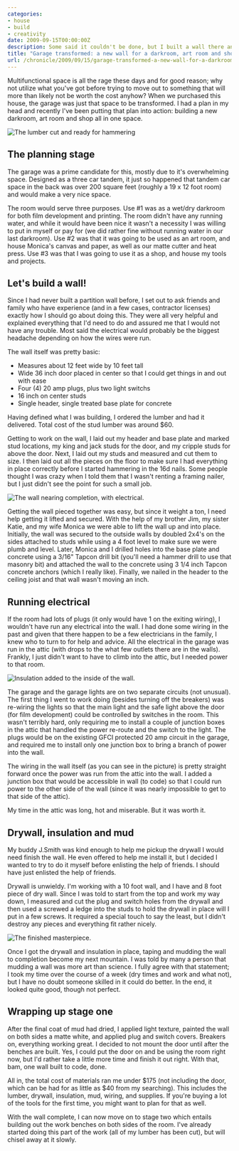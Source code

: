 ```yaml
---
categories:
- house
- build
- creativity
date: 2009-09-15T00:00:00Z
description: Some said it couldn't be done, but I built a wall there anyhow.
title: "Garage transformed: a new wall for a darkroom, art room and shop"
url: /chronicle/2009/09/15/garage-transformed-a-new-wall-for-a-darkroom-art-room-and-shop/
---
```


Multifunctional space is all the rage these days and for good reason; why not utilize what you've got before trying to move out to something that will more than likely not be worth the cost anyhow?  When we purchased this house, the garage was just that space to be transformed.  I had a plan in my head and recently I've been putting that plan into action: building a new darkroom, art room and shop all in one space.

<img src="/images/blog/2009/09/wall-step1.jpg" alt="The lumber cut and ready for hammering" title="The lumber cut and ready for hammering">

## The planning stage
The garage was a prime candidate for this, mostly due to it's overwhelming space.  Designed as a three car tandem, it just so happened that tandem car space in the back was over 200 square feet (roughly a 19 x 12 foot room) and would make a very nice space.  

The room would serve three purposes. Use #1 was as a wet/dry darkroom for both film development and printing.  The room didn't have any running water, and while it would have been nice it wasn't a necessity I was willing to put in myself or pay for (we did rather fine without running water in our last darkroom).  Use #2 was that it was going to be used as an art room, and house Monica's canvas and paper, as well as our matte cutter and heat press.  Use #3 was that I was going to use it as a shop, and house my tools and projects.

## Let's build a wall!
Since I had never built a partition wall before, I set out to ask friends and family who have experience (and in a few cases, contractor licenses) exactly how I should go about doing this.  They were all very helpful and explained everything that I'd need to do and assured me that I would not have any trouble.  Most said the electrical would probably be the biggest headache depending on how the wires were run.

The wall itself was pretty basic:

* Measures about 12 feet wide by 10 feet tall 
* Wide 36 inch door placed in center so that I could get things in and out with ease 
* Four (4) 20 amp plugs, plus two light switchs 
* 16 inch on center studs 
* Single header, single treated base plate for concrete  

Having defined what I was building, I ordered the lumber and had it delivered.  Total cost of the stud lumber was around $60.

Getting to work on the wall, I laid out my header and base plate and marked stud locations, my king and jack studs for the door, and my cripple studs for above the door. Next, I laid out my studs and measured and cut them to size.  I then laid out all the pieces on the floor to make sure I had everything in place correctly before I started hammering in the 16d nails.  Some people thought I was crazy when I told them that I wasn't renting a framing nailer, but I just didn't see the point for such a small job.

<img src="/images/blog/2009/09/wall-step2.jpg" alt="The wall nearing completion, with electrical." title="The wall nearing completion, with electrical.">

Getting the wall pieced together was easy, but since it weight a ton, I need help getting it lifted and secured.  With the help of my brother Jim, my sister Katie, and my wife Monica we were able to lift the wall up and into place.  Initially, the wall was secured to the outside walls by doubled 2x4's on the sides attached to studs while using a 4 foot level to make sure we were plumb and level.  Later, Monica and I drilled holes into the base plate and concrete using a 3/16" Tapcon drill bit (you'll need a hammer drill to use that masonry bit) and attached the wall to the concrete using 3 1/4 inch Tapcon concrete anchors (which I really like).  Finally, we nailed in the header to the ceiling joist and that wall wasn't moving an inch.

## Running electrical
If the room had lots of plugs (it only would have 1 on the exiting wiring), I wouldn't have run any electrical into the wall. I had done some wiring in the past and given that there happen to be a few electricians in the family, I knew who to turn to for help and advice.  All the electrical in the garage was run in the attic (with drops to the what few outlets there are in the walls). Frankly, I just didn't want to have to climb into the attic, but I needed power to that room.

<img src="/images/blog/2009/09/wall-step3.jpg" alt="Insulation added to the inside of the wall." title="Insulation added to the inside of the wall.">

The garage and the garage lights are on two separate circuits (not unusual).  The first thing I went to work doing (besides turning off the breakers) was re-wiring the lights so that the main light and the safe light above the door (for film development) could be controlled by switches in the room.  This wasn't terribly hard, only requiring me to install a couple of junction boxes in the attic that handled the power re-route and the switch to the light.  The plugs would be on the existing GFCI protected 20 amp circuit in the garage, and required me to install only one junction box to bring a branch of power into the wall.

The wiring in the wall itself (as you can see in the picture) is pretty straight forward once the power was run from the attic into the wall.  I added a junction box that would be accessible in wall (to code) so that I could run power to the other side of the wall (since it was nearly impossible to get to that side of the attic).

My time in the attic was long, hot and miserable. But it was worth it.

## Drywall, insulation and mud
My buddy J.Smith was kind enough to help me pickup the drywall I would need finish the wall.  He even offered to help me install it, but I decided I wanted to try to do it myself before enlisting the help of friends.  I should have just enlisted the help of friends.

Drywall is unwieldy.  I'm working with a 10 foot wall, and I have and 8 foot piece of dry wall.  Since I was told to start from the top and work my way down, I measured and cut the plug and switch holes from the drywall and then used a screwed a ledge into the studs to hold the drywall in place will I put in a few screws.  It required a special touch to say the least, but I didn't destroy any pieces and everything fit rather nicely.

<img src="/images/blog/2009/09/wall-step4.jpg" alt="The finished masterpiece.">

Once I got the drywall and insulation in place, taping and mudding the wall to completion become my next mountain.  I was told by many a person that mudding a wall was more art than science.  I fully agree with that statement; I took my time over the course of a week (dry times and work and what not), but I have no doubt someone skilled in it could do better.  In the end, it looked quite good, though not perfect.

## Wrapping up stage one
After the final coat of mud had dried, I applied light texture, painted the wall on both sides a matte white, and applied plug and switch covers.  Breakers on, everything working great.  I decided to not mount the door until after the benches are built. Yes, I could put the door on and be using the room right now, but I'd rather take a little more time and finish it out right. With that, bam, one wall built to code, done.

All in, the total cost of materials ran me under $175 (not including the door, which can be had for as little as $40 from my searching). This includes the lumber, drywall, insulation, mud, wiring, and supplies. If you're buying a lot of the tools for the first time, you might want to plan for that as well.

With the wall complete, I can now move on to stage two which entails building out the work benches on both sides of the room. I've already started doing this part of the work (all of my lumber has been cut), but will chisel away at it slowly.
